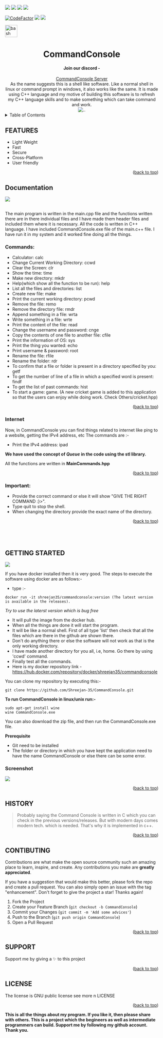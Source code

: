 <a name="readme-top"></a>
![](https://img.shields.io/maintenance/yes/2022)
![](https://img.shields.io/readthedocs/cplusplus)
![](https://img.shields.io/github/stars/Shreejan-35/CommandConsole)
![](https://img.shields.io/github/last-commit/Shreejan-35/CommandConsole)

[![CodeFactor](https://www.codefactor.io/repository/github/shreejan-35/commandconsole/badge)](https://www.codefactor.io/repository/github/shreejan-35/commandconsole)
![](https://img.shields.io/github/license/Shreejan-35/CommandConsole)
![](https://img.shields.io/github/issues/Shreejan-35/CommandConsole)

<p align="left"> <a href="https://www.gnu.org/software/bash/" target="_blank"> <img src="https://www.vectorlogo.zone/logos/gnu_bash/gnu_bash-icon.svg" alt="bash" width="40" height="40"/> </a>

<div align="center">
<h1 align="center">CommandConsole</h1>
<h4 align="center">Join our discord - </h4>
<a href="https://discord.gg/ThqEgJVn">CommandConsole Server</a>
<br>
As the name suggests this is a shell like software. Like a normal shell in linux or command prompt in windows, it also works like the same. It is made using C++ language and my motive of building this software is to refresh my C++ language skills and to make something which can take command and work.
<br/>
<img src="https://github.com/Shreejan-35/CommandConsole/blob/main/images/CommandLogo.png" alt= "..">

</div>

<details>
  <summary>Table of Contents</summary>
  <ol>
    <li>
      <a href="#features">FEATURES</a>
    </li>
    <li>
      <a href="#documentation">DOCUMENTATION</a>
      <ul>
        <li><a href="#commands">COMMANDS</a></li>
		<li><a href="#internet">INTERNET</a></li>
		<li><a href="#important">IMPORTANT</a></li>
      </ul>
    </li>
    <li><a href="#getting-sarted">GETTING STARTED</a>
		<ul>
			<li><a href=#screenshot>SCREENSHOT</a>
		</ul>
	</li>
    <li><a href="#history">HISTORY</a></li>
    <li><a href="#contributing">CONTRIBUTING</a></li>
    <li><a href="#support">SUPPORT</a></li>
    <li><a href="#license">LICENSE</a></li>
  </ol>
</details>

## **FEATURES**

- Light Weight
- Fast
- Secure
- Cross-Platform
- User friendly

<p align="right">(<a href="#readme-top">back to top</a>)</p>

## **Documentation**

![](https://github.com/Shreejan-35/CommandConsole/blob/main/images/Overview.jpg)

<br/>
The main program is written in the main.cpp file and the functions written there are in there individual files and I have made them header files and included them where it is necessary. All the code is written in C++ language. I have included CommandConsole.exe file of the main.c++ file. I have run it in my system and it worked fine doing all the things.

<br/>

### Commands:

- Calculator: calc
- Change Current Working Directory: ccwd
- Clear the Screen: clr
- Show the time: time
- Make new directory: mkdr
- Help(which show all the function to be run): help
- List all the files and directories: list
- Create new file: make
- Print the current working directory: pcwd
- Remove the file: remo
- Remove the directory file: rmdr
- Append something in a file: wrta
- Write something in a file: wrte
- Print the content of the file: read
- Change the username and password: cnge
- Copy the contents of one file to another file: cfile
- Print the information of OS: sys
- Print the thing you wanted: echo
- Print username & password: root
- Rename the file: rfile
- Rename the folder: rdr
- To confirm that a file or folder is present in a directory specified by you: getf
- To get the number of line of a file in which a specified word is present: findf
- To get the list of past commands: hist
- To start a game: game.
  (A new cricket game is added to this application so that the users can enjoy while doing work. Check Others/cricket.hpp)

<p align="right">(<a href="#readme-top">back to top</a>)</p>

### Internet

Now, in CommandConsole you can find things related to internet like ping to a website, getting the IPv4 address, etc
The commands are :-

- Print the IPv4 address: ipad

**We have used the concept of _Queue_ in the code using the stl library.**

All the functions are written in **MainCommands.hpp**

<p align="right">(<a href="#readme-top">back to top</a>)</p>

### Important:

- Provide the correct command or else it will show "GIVE THE RIGHT COMMAND :}>".
- Type quit to stop the shell.
- When changing the directory provide the exact name of the directory.

<p align="right">(<a href="#readme-top">back to top</a>)</p>


## <br/>

## **GETTING STARTED**

![](https://github.com/Shreejan-35/CommandConsole/blob/main/images/Download.jpg)

If you have docker installed then it is very good. The steps to execute the software using docker are as follows:-

- type :-

```
docker run -it shreejan35/commandconsole:version (The latest version is available in the releases).
```

_Try to use the laterst version which is bug free_

- It will pull the image from the docker hub.
- When all the things are done it will start the program.
- It will be like a normal shell. First of all type 'list' then check that all the files which are there in the github are shown there.
- Don't do anything there or else the software will not work as that is the only working directory.
- I have made another directory for you all, i.e, home. Go there by using 'ccwd' command.
- Finally test all the commands.
- Here is my docker repository link - https://hub.docker.com/repository/docker/shreejan35/commandconsole

You can clone my repository by executing this:-

```
git clone https://github.com/Shreejan-35/CommandConsole.git
```

**To run CommandConsole in linux/unix run:-**

```
sudo apt-get install wine
wine CommandConsole.exe
```

You can also download the zip file, and then run the CommandConsole.exe file.

**Prerequisite**

- Git need to be installed
- The folder or directory in which you have kept the application need to have the name CommandConsole or else there can be some error.

### Screenshot

![](https://github.com/Shreejan-35/CommandConsole/blob/main/images/Screenshot.JPG)
<p align="right">(<a href="#readme-top">back to top</a>)</p>


## **HISTORY**

> Probably saying the Command Console is written in C which you can check in the previous versions/releases.
> But with modern days comes modern tech. which is needed. That's why it is implemented in c++.

<p align="right">(<a href="#readme-top">back to top</a>)</p>

## **CONTIBUTING**

Contributions are what make the open source community such an amazing place to learn, inspire, and create. Any contributions you make are **greatly appreciated**.

If you have a suggestion that would make this better, please fork the repo and create a pull request. You can also simply open an issue with the tag "enhancement".
Don't forget to give the project a star! Thanks again!

1. Fork the Project
2. Create your Feature Branch (`git checkout -b CommandConsole`)
3. Commit your Changes (`git commit -m 'Add some advices'`)
4. Push to the Branch (`git push origin CommandConsole`)
5. Open a Pull Request

<p align="right">(<a href="#readme-top">back to top</a>)</p>

## **SUPPORT**
Support me by giving a ✨ to this project

<p align="right">(<a href="#readme-top">back to top</a>)</p>

## LICENSE
The license is GNU public license see more n LICENSE

<p align="right">(<a href="#readme-top">back to top</a>)</p>

**This is all the things about my program. If you like it, then please share with others. This is a project which the begineers as well as intermediate programmers can build. Support me by following my github account. Thank you.**
